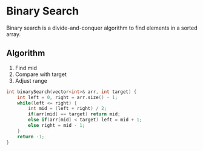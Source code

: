 # Binary Search

Binary search is a divide-and-conquer algorithm to find elements in a sorted array.

## Algorithm

1. Find mid
2. Compare with target
3. Adjust range

```cpp
int binarySearch(vector<int>& arr, int target) {
    int left = 0, right = arr.size() - 1;
    while(left <= right) {
        int mid = (left + right) / 2;
        if(arr[mid] == target) return mid;
        else if(arr[mid] < target) left = mid + 1;
        else right = mid - 1;
    }
    return -1;
}
```
